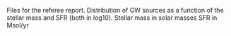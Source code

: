 Files for the referee report. Distribution of GW sources as a function of the stellar mass and SFR (both in log10). Stellar mass in solar masses SFR in Msol/yr
